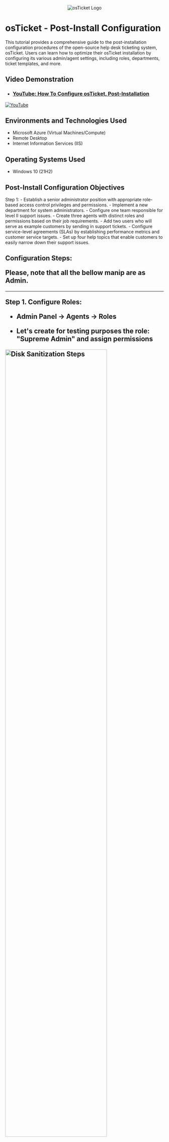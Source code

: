 <p align="center">
<img src="https://static.wixstatic.com/shapes/2ebf04_6ddec2f2c2eb4cd4ada9cef3f6ace924.svg" alt="osTicket Logo"/>
</p>

<h1>osTicket - Post-Install Configuration</h1>
This tutorial provides a comprehensive guide to the post-installation configuration procedures of the open-source help desk ticketing system, osTicket. Users can learn how to optimize their osTicket installation by configuring its various admin/agent settings, including roles, departments, ticket templates, and more.<br />


<h2>Video Demonstration</h2>

- ### [YouTube: How To Configure osTicket, Post-Installation](https://youtu.be/HGywPhfKt4E)

[![YouTube](https://static.wixstatic.com/media/2ebf04_647237f66c1e43e49a2fa70c5e47b30f~mv2.png)](https://youtu.be/HGywPhfKt4E)
</p>

<h2>Environments and Technologies Used</h2>

- Microsoft Azure (Virtual Machines/Compute)
- Remote Desktop
- Internet Information Services (IIS)

<h2>Operating Systems Used </h2>

- Windows 10</b> (21H2)

<h2>Post-Install Configuration Objectives</h2>
Step 1: 
- Establish a senior administrator position with appropriate role-based access control privileges and permissions.
- Implement a new department for system administrators.
- Configure one team responsible for level II support issues.
- Create three agents with distinct roles and permissions based on their job requirements.
- Add two users who will serve as example customers by sending in support tickets.
- Configure service-level agreements (SLAs) by establishing performance metrics and customer service targets.
- Set up four help topics that enable customers to easily narrow down their support issues.


<h2>Configuration Steps:</p>
</p>
</p>
Please, note that all the bellow manip are as Admin.</p>
</p>

 ----
Step 1. Configure Roles: </p>

* Admin Panel -> Agents -> Roles <p>
* Let's create for testing purposes the role: "Supreme Admin" and assign permissions
<p>
<img src="https://i.imgur.com/AwHdoR1.png" height="80%" width="80%" alt="Disk Sanitization Steps"/>
<img src="https://i.imgur.com/9BNByGM.png" height="80%" width="80%" alt="Disk Sanitization Steps"/>
</p>
<p>
<p> 
Step 2. Configure the Departments: </p>
 
* Admin Panel -> Agents -> Departments <p>
* Let's create for testing purposes the department: "System Administrators"
<img src="https://i.imgur.com/XpDoBW6.png" height="80%" width="80%" alt="Disk Sanitization Steps"/>
</p>
Step 3. Configure Teams: </p>

* Admin Panel -> Agents -> Teams <p>
* Let's create for testing purposes a New Team: "Level II Support"
<img src="https://i.imgur.com/dteHRmL.png" height="80%" width="80%" alt="Disk Sanitization Steps"/>
</p>
Step 4. Allow anyone to create tickets: </p>

* Admin Panel -> Settings -> Users -> Users Settings <p>
* Registration Required: Require registration and login to create tickets
<p>
<img src="https://i.imgur.com/oAKkhUb.png" height="80%" width="80%" alt="Disk Sanitization Steps"/>
</p>
<p>
 Step 5. Configure Agents (Workers who will work on the tickets): </p>

* Admin Panel -> Agents -> Add New Agent <p>
* New Agent created: Jane Doe
<p>
<img src="https://i.imgur.com/M7pElz1.png" height="80%" width="80%" alt="Disk Sanitization Steps"/>
<br>
Step 6. Configure Users Directory (customers): </p>

* Agent Panel -> Users -> User Directory -> Add User <p>
* New User created: Asia Asia <p>

<img src="https://i.imgur.com/s0SIZs8.png" height="80%" width="80%" alt="Disk Sanitization Steps"/>
 <br>
 Step 7. Configure SLA (Service Level Agreements): </p>

* Admin Panel -> Manage -> SLA -> Add New SLA <p>
* For testing purposes, let's create three SLA: <p>
Sev-A (1 hour, 24/7)<p>
Sev-B (4 hours, 24/7)<p>
Sev-C (8 hours, business hours)<p>
<p>
<img src="https://i.imgur.com/vMtmeG5.png" height="80%" width="80%" alt="Disk Sanitization Steps"/>
</p>
Step8. Configure Help Topics: </p>

* Admin Panel -> Manage ->Help Topics -> Add New Help Topic <p>
* For the purposes of testing, let's create four topics:<p>
Business Critical Outage<p>
Personal Computer Issues<p>
Equipment Request<p>
Password Reset<p> 
<p>
<img src="https://i.imgur.com/Qy6iv5W.png" height="80%" width="80%" alt="Disk Sanitization Steps"/>
 <img src="https://i.imgur.com/q35AGpu.png" height="80%" width="80%" alt="Disk Sanitization Steps"/>
<br>

Thank You for reading!
For the the next tutorial in this series go [here](https://github.com/afisaminou//ticket-lifecycle)

<h2>Configuration Steps</h2>
<p align="left"> Part 1: <a href="https://github.com/stevennocent/osticket-prereqs">osTicket: Prerequisites and Installation</a></p>
<br />

<p>
<p align="center"> 
<img src="https://static.wixstatic.com/media/2ebf04_cdeb8316fe214205914005a78e5b1a6f~mv2.png" height="80%" width="80%" alt="osTicket: Post-Installation Config"/>
</p>
<p align="center"> 
<img src="https://static.wixstatic.com/media/2ebf04_bea4a992832f41afa97913c15c2ed09c~mv2.png" height="80%" width="80%" alt="osTicket: Post-Installation Config"/>
</p>
<p align="center"> 
<img src="https://static.wixstatic.com/media/2ebf04_cb93fd31b5544918bc5b88306be96c96~mv2.png" height="80%" width="80%" alt="osTicket: Post-Installation Config"/>
</p>
<p align="center"> 
<img src="https://static.wixstatic.com/media/2ebf04_99039745abc1412eb69aadd13f61a342~mv2.png" height="80%" width="80%" alt="osTicket: Post-Installation Config"/>
</p>
<p>
Step 1: Navigate to the admin panel, then click on Agents, followed by Roles, and select the option to add new roles.
</p>
<br />

<p>
<p align="center"> 
<img src="https://static.wixstatic.com/media/2ebf04_474c1f05521c4362bd268cd7b2d87dd8~mv2.png" height="80%" width="80%" alt="osTicket: Post-Installation Config"/>
</p>
<p>
Step 2: Name the new role as "Senior Administrator."
</p>
<br />

<p>
<p align="center"> 
<img src="https://static.wixstatic.com/media/2ebf04_f5fca352460b42a7aa42109d4c6375a9~mv2.png" height="80%" width="80%" alt="osTicket: Post-Installation Config"/>
</p>
<p>
Step 3: Choose all the permissions for the Senior Administrator role in the Tickets, Tasks, and Knowledgebase tabs, and click "Add Role."
</p>
<br />

<p>
<p align="center"> 
<img src="https://static.wixstatic.com/media/2ebf04_bf155220ca17460b8ef8a2fa331dbc2a~mv2.png" height="80%" width="80%" alt="osTicket: Post-Installation Config"/>
</p>
<p align="center"> 
<img src="https://static.wixstatic.com/media/2ebf04_d7f0862daeb2478fa5bd78e262e00a4e~mv2.png" height="80%" width="80%" alt="osTicket: Post-Installation Config"/>
</p>
<p>
Step 4: Navigate to Departments and select the option to add a new department.
</p>
<br />

<p>
<p align="center"> 
<img src="https://static.wixstatic.com/media/2ebf04_ce6e890a5eaf440a9d281c7d280f6f98~mv2.png" height="80%" width="80%" alt="osTicket: Post-Installation Config"/>
</p>
<p align="center"> 
<img src="https://static.wixstatic.com/media/2ebf04_899027773c2a4b0b88ef894593f4b582~mv2.png" height="80%" width="80%" alt="osTicket: Post-Installation Config"/>
</p>
<p>
Step 5: Name the department as "System Administrators" and click on "Create Dept."
</p>
<br />

<p>
<p align="center"> 
<img src="https://static.wixstatic.com/media/2ebf04_e2aaa231051b44e0965b0fd0686a2cc6~mv2.png" height="80%" width="80%" alt="osTicket: Post-Installation Config"/>
</p>
<p align="center"> 
<img src="https://static.wixstatic.com/media/2ebf04_52a470c0bebb4a4680bbe1e3d81b2694~mv2.png" height="80%" width="80%" alt="osTicket: Post-Installation Config"/>
</p>
<p>
Step 6: Go to Teams and select the option to add a new team.
</p>
<br />

<p>
<p align="center"> 
<img src="https://static.wixstatic.com/media/2ebf04_04ccb670e90845b6b78dabf67eb1e68f~mv2.png" height="80%" width="80%" alt="osTicket: Post-Installation Config"/>
</p>
<p align="center"> 
<img src="https://static.wixstatic.com/media/2ebf04_27fabeaac1b84b2b8cd96108f1157011~mv2.png" height="80%" width="80%" alt="osTicket: Post-Installation Config"/>
</p>
<p>
Step 7: Name the team "Level II Support," add yourself as a team member, and click on "Create Team."
</p>
<br />

<p>
<p align="center"> 
<img src="https://static.wixstatic.com/media/2ebf04_b576dc3bd91b4b66820cd60d252cec9c~mv2.png" height="80%" width="80%" alt="osTicket: Post-Installation Config"/>
</p>
<p align="center"> 
<img src="https://static.wixstatic.com/media/2ebf04_7072d5577f7543b8acd0726202d6d051~mv2.png" height="80%" width="80%" alt="osTicket: Post-Installation Config"/>
</p>
<p>
Step 8: Go to Agents and select the option to add new agents.
</p>
<br />

<p>
<p align="center"> 
<img src="https://static.wixstatic.com/media/2ebf04_60562564faf741c193991fe22edc0d06~mv2.png" height="80%" width="80%" alt="osTicket: Post-Installation Config"/>
</p>
<p>
Step 9: Fill out the text input fields under "Account" to add three new agents.
</p>
<br />

<p>
<p align="center"> 
<img src="https://static.wixstatic.com/media/2ebf04_fe23c182c7554a7bafc9b618fdd503e3~mv2.png" height="80%" width="80%" alt="osTicket: Post-Installation Config"/>
</p>
<p>
Step 10: Click on "Set Password," then uncheck the option "Send the agent a password reset email."
</p>
<br />

<p>
<p align="center"> 
<img src="https://static.wixstatic.com/media/2ebf04_5334c985c058497e9b9b83da16689691~mv2.png" height="50%" width="50%" alt="osTicket: Post-Installation Config"/>
</p>
<p>
Step 11: Enter a password and click on "Set."
</p>
<br />

<p>
<p align="center"> 
<img src="https://static.wixstatic.com/media/2ebf04_4bf53e313ec44a43b2d8f501f9ae5b01~mv2.png" height="80%" width="80%" alt="osTicket: Post-Installation Config"/>
</p>
<p>
Step 12: For Agent 1, under the "Access" tab, assign them to the System Administrators department with a Senior Administrator role. For extended access, add them to Support.
</p>
<br />

<p>
<p align="center"> 
<img src="https://static.wixstatic.com/media/2ebf04_f8c57363cdb24bf5a72f7becd018ad21~mv2.png" height="80%" width="80%" alt="osTicket: Post-Installation Config"/>
</p>
<p>
Step 13: Keep all permissions under the "Permissions" tab the same, and for teams, add Agent 1 to the Level II Support team.
</p>
<br />

<p>
<p align="center"> 
<img src="https://static.wixstatic.com/media/2ebf04_4c84c4198f724d898737b69d436d6609~mv2.png" height="80%" width="80%" alt="osTicket: Post-Installation Config"/>
</p>
<p align="center"> 
<img src="https://static.wixstatic.com/media/2ebf04_70de6927774c4bb9888b9b1c654e8d9e~mv2.png" height="80%" width="80%" alt="osTicket: Post-Installation Config"/>
</p>
<p>
Step 14: Add Agent 2 to the Support department with an "Expanded Access" role and no extended access.
</p>
<br />

<p>
<p align="center"> 
<img src="https://static.wixstatic.com/media/2ebf04_dd38ba79bd564a4bb8f4cecb67463b3f~mv2.png" height="80%" width="80%" alt="osTicket: Post-Installation Config"/>
</p>
<p>
Step 15: Keep all permissions the same and add Agent 2 to the Level I Support team, then click on "Create."
</p>
<br />

<p>
<p align="center"> 
<img src="https://static.wixstatic.com/media/2ebf04_5b5c19cdb85e418a9fce6be892155a46~mv2.png" height="80%" width="80%" alt="osTicket: Post-Installation Config"/>
</p>
<p align="center"> 
<img src="https://static.wixstatic.com/media/2ebf04_483bc29a100c48118db222b87db8e1fa~mv2.png" height="80%" width="80%" alt="osTicket: Post-Installation Config"/>
</p>
<p>
Step 16:  Create Agent 3 and choose "Maintenance" as their department, "Senior Administrator" for their role, and no extended access.
</p>
<br />

<p>
<p align="center"> 
<img src="https://static.wixstatic.com/media/2ebf04_a0890ff0a09e4fe293ae39f52d8e00d3~mv2.png" height="80%" width="80%" alt="osTicket: Post-Installation Config"/>
</p>
<p>
Step 17: Add Agent 3 to the Level II Support team and click on "Create."
</p>
<br />

<p>
<p align="center"> 
<img src="https://static.wixstatic.com/media/2ebf04_09ea5aaa4fd144c7996262fbb0a404b0~mv2.png" height="80%" width="80%" alt="osTicket: Post-Installation Config"/>
</p>
<p align="center"> 
<img src="https://static.wixstatic.com/media/2ebf04_9fb7a351078f4627a6288eb7782b2bb6~mv2.png" height="80%" width="80%" alt="osTicket: Post-Installation Config"/>
</p>
<p align="center"> 
<img src="https://static.wixstatic.com/media/2ebf04_43c4003ac2c74c499da2c80d8fd901dd~mv2.png" height="80%" width="80%" alt="osTicket: Post-Installation Config"/>
</p>
<p>
Step 18: Go to the Agent panel, then click on "Users," and add the users who will be creating support tickets.
</p>
<br />

<p>
<p align="center"> 
<img src="https://static.wixstatic.com/media/2ebf04_7bd64b0f4d4c4ce0b190347c39690051~mv2.png" height="50%" width="50%" alt="osTicket: Post-Installation Config"/>
</p>
<p align="center"> 
<img src="https://static.wixstatic.com/media/2ebf04_d5665ce0498d4af0b782c126cf712ae0~mv2.png" height="50%" width="50%" alt="osTicket: Post-Installation Config"/>
</p>
<p>
Step 19: Fill out the text input fields and click "Add user" to create two users.
</p>
<br />

<p align="center"> 
<img src="https://static.wixstatic.com/media/2ebf04_5700366e1670403f83d69c7144ce39f1~mv2.png" height="80%" width="80%" alt="osTicket: Post-Installation Config"/>
</p>
<p>
Step 20: Return to the admin panel to create SLAs (service-level agreements).
</p>
<br />

<p>
<p align="center"> 
<img src="https://static.wixstatic.com/media/2ebf04_5c0e0015dda64269aa8ecf1c6cdda4bf~mv2.png" height="80%" width="80%" alt="osTicket: Post-Installation Config"/>
</p>
<p align="center"> 
<img src="https://static.wixstatic.com/media/2ebf04_b627d99bd74a46f585eeeb126298ccee~mv2.png" height="80%" width="80%" alt="osTicket: Post-Installation Config"/>
</p>
<p>
Step 21: Navigate to "Manage" and then "SLA," and create three distinct SLA plans by clicking "Add new SLA Plan."
</p>
<br />

<p align="center"> 
<img src="https://static.wixstatic.com/media/2ebf04_dd286a07258e40b78b9e57209637f4b3~mv2.png" height="80%" width="80%" alt="osTicket: Post-Installation Config"/>
</p>
<p>
Step 22: Create SLA 1 and name it SEV-A. Set the grace period to one hour on a 24/7 schedule, and then click "Add Plan."
</p>
<br />

<p align="center"> 
<img src="https://static.wixstatic.com/media/2ebf04_88e5750a3fe947a18d58142c6ff3aea7~mv2.png" height="80%" width="80%" alt="osTicket: Post-Installation Config"/>
</p>
<p>
Step 23: Create SLA 2 and name it SEV-B. Set the grace period to four hours on a 24/7 schedule.
</p>
<br />

<p align="center"> 
<img src="https://static.wixstatic.com/media/2ebf04_ef71d2c8792242d28a71e2f4994c3bf3~mv2.png" height="80%" width="80%" alt="osTicket: Post-Installation Config"/>
</p>
<p>
Step 24: Create the last SLA, which is less severe, and name it SEV-C. Set the grace period to eight hours, Monday through Friday from 8 AM to 5 PM.
</p>
<br />

<p align="center"> 
<img src="https://static.wixstatic.com/media/2ebf04_69aa8d9e70fb4855b6299d4af995c519~mv2.png" height="80%" width="80%" alt="osTicket: Post-Installation Config"/>
</p>
<p>
Step 25: Proceed to create various help topics by clicking on the "Help Topics" tab.
</p>
<br />

<p>
<p align="center"> 
<img src="https://static.wixstatic.com/media/2ebf04_94778f580b0a437486507b075a049bc7~mv2.png" height="80%" width="80%" alt="osTicket: Post-Installation Config"/>
</p>
<p align="center"> 
<img src="https://static.wixstatic.com/media/2ebf04_cbca1f2db51b49a8881b81695d30429b~mv2.png" height="80%" width="80%" alt="osTicket: Post-Installation Config"/>
</p>
<p>
Step 26: Click on "Add new help topic," name it "Personal Computer Issues," and then click "Add topic."
</p>
<br />

<p>
<p align="center"> 
<img src="https://static.wixstatic.com/media/2ebf04_f8e34d00109743bebc7170ece2721e3f~mv2.png" height="80%" width="80%" alt="osTicket: Post-Installation Config"/>
</p>
<p align="center"> 
<img src="https://static.wixstatic.com/media/2ebf04_3ec65e833f76472e8676c998799b256b~mv2.png" height="80%" width="80%" alt="osTicket: Post-Installation Config"/>
</p>
<p align="center"> 
<img src="https://static.wixstatic.com/media/2ebf04_f9bafab7ed2e453e9ef2a85784b46ddd~mv2.png" height="80%" width="80%" alt="osTicket: Post-Installation Config"/>
</p>
<p>
Step 27: Add three more help topics with the following names:
<ul>
  <li>Password Reset</li>
  <li>Equipment Request</li>
  <li>Business Critical Outage</li>
 </ul> 
</p>
<br />

<p align="center">🌎 <b><i>There is nothing permanent except change. ~ Heraclitus</b></i> 🏛</p>
<br />
<p align="right"> Next: <a href="https://github.com/stevennocent/ticket-lifecycle"
>osTicket: Ticket Lifecycle Examples</a></p>
